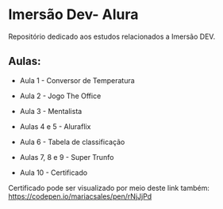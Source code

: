 # Imersão Dev- Alura 

Repositório dedicado aos estudos relacionados a Imersão DEV.

## Aulas: 

* Aula 1 - Conversor de Temperatura 

* Aula 2 - Jogo The Office 

* Aula 3 - Mentalista

* Aulas 4 e 5 - Aluraflix 

* Aula 6 - Tabela de classificação 

* Aulas 7, 8 e 9 - Super Trunfo 

* Aula 10 - Certificado

Certificado pode ser visualizado por meio deste link também: 
https://codepen.io/mariacsales/pen/rNjJjPd

